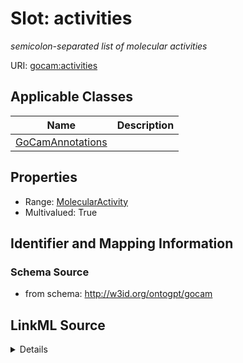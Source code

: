 # Slot: activities
_semicolon-separated list of molecular activities_


URI: [gocam:activities](http://w3id.org/ontogpt/gocam/activities)



<!-- no inheritance hierarchy -->




## Applicable Classes

| Name | Description |
| --- | --- |
[GoCamAnnotations](GoCamAnnotations.md) | 






## Properties

* Range: [MolecularActivity](MolecularActivity.md)
* Multivalued: True








## Identifier and Mapping Information







### Schema Source


* from schema: http://w3id.org/ontogpt/gocam




## LinkML Source

<details>
```yaml
name: activities
description: semicolon-separated list of molecular activities
from_schema: http://w3id.org/ontogpt/gocam
rank: 1000
multivalued: true
alias: activities
owner: GoCamAnnotations
domain_of:
- GoCamAnnotations
range: MolecularActivity

```
</details>